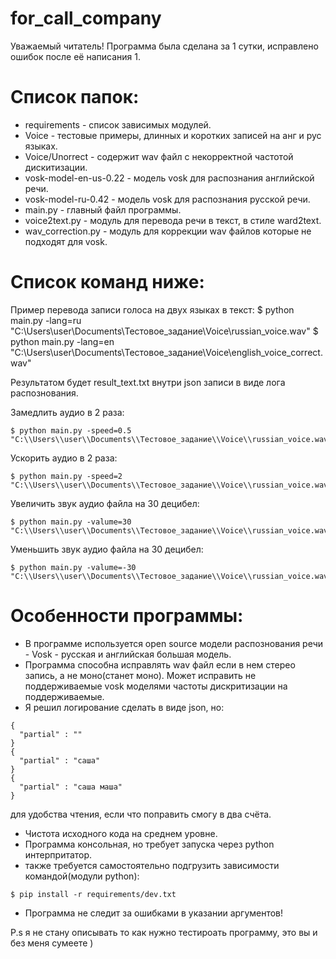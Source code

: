 # for_call_company

Уважаемый читатель! Программа была сделана за 1 сутки, исправлено ошибок после её 
написания 1.




# Список папок:
- requirements          - список зависимых модулей.
- Voice                 - тестовые примеры, длинных и коротких записей на анг и рус языках.
- Voice/Unorrect        - содержит wav файл с некорректной частотой дискитизации.
- vosk-model-en-us-0.22 - модель vosk для распознания английской речи.
- vosk-model-ru-0.42    - модель vosk для распознания русской речи.
- main.py               - главный файл программы.
- voice2text.py         - модуль для перевода речи в текст, в стиле ward2text.
- wav_correction.py     - модуль для коррекции wav файлов которые не подходят для vosk.







# Список команд ниже:

Пример перевода записи голоса на двух языках в текст:
$ python main.py -lang=ru "C:\\Users\\user\\Documents\\Тестовое_задание\\Voice\\russian_voice.wav"
$ python main.py -lang=en "C:\\Users\\user\\Documents\\Тестовое_задание\\Voice\\english_voice_correct.wav"

Результатом будет result_text.txt внутри json записи в виде лога распознования.

Замедлить аудио в 2 раза:
```
$ python main.py -speed=0.5 "C:\\Users\\user\\Documents\\Тестовое_задание\\Voice\\russian_voice.wav"
```
Ускорить аудио в 2 раза:
```
$ python main.py -speed=2 "C:\\Users\\user\\Documents\\Тестовое_задание\\Voice\\russian_voice.wav"
```

Увеличить звук аудио файла на 30 децибел:
```
$ python main.py -valume=30 "C:\\Users\\user\\Documents\\Тестовое_задание\\Voice\\russian_voice.wav"
```
Уменьшить звук аудио файла на 30 децибел:
```
$ python main.py -valume=-30 "C:\\Users\\user\\Documents\\Тестовое_задание\\Voice\\russian_voice.wav"
```








# Особенности программы:
- В программе используется open source модели распознования речи - Vosk - русская и английская большая модель.
- Программа способна исправлять wav файл если в нем стерео запись, а не моно(станет моно).
Может исправить не поддерживаемые vosk моделями частоты дискритизации на поддерживаемые.
- Я решил логирование сделать в виде json, но:
```
{
  "partial" : ""
}
{
  "partial" : "саша"
}
{
  "partial" : "саша маша"
}
```
для удобства чтения, если что поправить смогу в два счёта.
- Чистота исходного кода на среднем уровне.
- Программа консольная, но требует запуска через python интерпритатор.
- также требуется самостоятельно подгрузить зависимости командой(модули python):
```
$ pip install -r requirements/dev.txt
```
- Программа не следит за ошибками в указании аргументов!



P.s я не стану описывать то как нужно тестироать программу, это вы и без меня сумеете )

